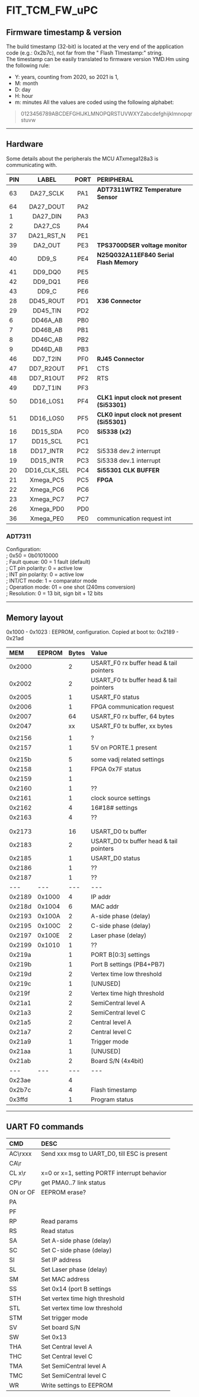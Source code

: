 # FIT_TCM_FW_uPC

## Firmware timestamp & version
The build timestamp (32-bit) is located at the very end of the application code (e.g.: 0x2b7c), not far from the " Flash TImestamp:" string.  
The timestamp can be easily translated to firmware version YMD.Hm using the following rule:  
- Y: years, counting from 2020, so 2021 is 1,
- M: month
- D: day
- H: hour
- m: minutes
All the values are coded using the following alphabet:  
> 0123456789ABCDEFGHIJKLMNOPQRSTUVWXYZabcdefghijklmnopqrstuvw
---
## Hardware 
Some details about the peripherals the MCU ATxmega128a3 is communicating with.

| PIN 	| LABEL 		| PORT 	| PERIPHERAL |
|:--- 	|:---:  		|:---: 	|:---        |
|63  	|DA27_SCLK		|PA1 	|**ADT7311WTRZ Temperature Sensor**| 
|64	|DA27_DOUT		|PA2 	|| 
|1	|DA27_DIN		|PA3  	|| 
|2	|DA27_CS		|PA4	|| 
|37	|DA21_RST_N		|PE1	||
|39	|DA2_OUT		|PE3	|**TPS3700DSER voltage monitor** |
|40	|DD9_S  		|PE4	|**N25Q032A11EF840 Serial Flash Memory**| 
|41	|DD9_DQ0		|PE5	||
|42	|DD9_DQ1		|PE6	||
|43	|DD9_C			|PE6	||
|28	|DD45_ROUT		|PD1 	|**X36 Connector**|
|29	|DD45_TIN		|PD2	||
|6	|DD46A_AB		|PB0	||
|7	|DD46B_AB		|PB1	||
|8	|DD46C_AB		|PB2	||
|9	|DD46D_AB		|PB3	||
|46	|DD7_T2IN		|PF0	|**RJ45 Connector**|
|47	|DD7_R2OUT		|PF1	| CTS |
|48	|DD7_R1OUT		|PF2	| RTS |
|49	|DD7_T1IN		|PF3	||
|50	|DD16_LOS1		|PF4	|**CLK1 input clock not present (Si53301)**|
|51	|DD16_LOS0		|PF5	|**CLK0 input clock not present (Si55301)**|
|16	|DD15_SDA		|PC0	|**Si5338 (x2)**|
|17	|DD15_SCL		|PC1	||
|18	|DD17_INTR		|PC2	|Si5338 dev.2 interrupt|
|19	|DD15_INTR		|PC3	|Si5338 dev.1 interrupt|
|20	|DD16_CLK_SEL		|PC4	|**Si55301 CLK BUFFER**|
|21 	|Xmega_PC5		|PC5 	|**FPGA**|
|22 	|Xmega_PC6		|PC6 	||
|23 	|Xmega_PC7		|PC7 	||
|26 	|Xmega_PD0		|PD0 	||
|36 	|Xmega_PE0		|PE0 	| communication request int|

### ADT7311
Configuration:  
; 0x50 = 0b01010000  
; Fault queue: 00 = 1 fault (default)  
; CT pin polarity: 0 = active low  
; INT pin polarity: 0 = active low  
; INT/CT mode: 1 = comparator mode  
; Operation mode: 01 = one shot (240ms conversion)  
; Resolution: 0 = 13 bit, sign bit + 12 bits  

---
## Memory layout
0x1000 - 0x1023 : EEPROM, configuration. Copied at boot to: 0x2189 - 0x21ad  
  
| MEM 	| EEPROM| Bytes | Value 		|
| :--- 	| :---	| :---	| :---			|
| 0x2000|	| 2	| USART_F0 rx buffer head & tail pointers	|
| 0x2002|	| 2	| USART_F0 tx buffer head & tail pointers  	|
| 0x2005|	| 1	| USART_F0 status  	|
| 0x2006|	| 1	| FPGA communication request   	|
| 0x2007|	| 64	| USART_F0 rx buffer, 64 bytes     	|
| 0x2047|	| xx	| USART_F0 tx buffer, xx bytes       	|
|	|	|	|	|
| 0x2156|	| 1	| ?       	|
| 0x2157| 	| 1	| 5V on PORTE.1 present |
|	|	|	|	|
| 0x215b|	| 5	| some vadj related settings  |
| 0x2158| 	| 1	| FPGA 0x7F status 	|
| 0x2159| 	| 1	| 	|
| 0x2160| 	| 1	| ?? 	| 
| 0x2161| 	| 1 	| clock source settings |
| 0x2162| 	| 4 	| 16#18# settings |
| 0x2163| 	| 4 	| ?? |
| 	| 	| 	| 	|
| 	| 	| 	| 	|
| 0x2173| 	| 16	| USART_D0 tx buffer 	|
| 0x2183| 	| 2	| USART_D0 tx buffer head & tail pointers  |
| 0x2185| 	| 1	| USART_D0 status	|
| 0x2186| 	| 1	| ??	|
| 0x2187|	| 1	| ??	|
| --- 	| ---	| ---	| ---			|
| 0x2189|0x1000	| 4	| IP addr 		|
| 0x218d|0x1004	| 6	| MAC addr 		|
| 0x2193|0x100A	| 2	| A-side phase (delay) 	|
| 0x2195|0x100C	| 2	| C-side phase (delay) 	|
| 0x2197|0x100E	| 2	| Laser phase (delay) 	|
| 0x2199|0x1010	| 1	| ??	|
| 0x219a|	| 1	| PORT B[0:3] settings |
| 0x219b|	| 1 	| Port B settings (PB4+PB7)	|
| 0x219d|	| 2	| Vertex time low threshold	|
| 0x219c|	| 1	| [UNUSED]	|
| 0x219f|	| 2	| Vertex time high threshold	|
| 0x21a1|	| 2	| SemiCentral level A 	|
| 0x21a3|	| 2	| SemiCentral level C 	|
| 0x21a5|	| 2	| Central level A 	|
| 0x21a7|	| 2	| Central level C 	|
| 0x21a9|	| 1	| Trigger mode 		|
| 0x21aa|	| 1 	| [UNUSED] 	|
| 0x21ab|	| 2	| Board S/N (4x4bit)	|
| ---	| ---	| ---	| ---	|
| 0x23ae| 	| 4	| 	|
| 0x2b7c|	| 4	| Flash timestamp	|
| 0x3ffd| 	| 1	| Program status 	|

---  
## UART F0 commands
| CMD 		| DESC |
|:--- 		|:--- |
| AC\rxxx 	| Send xxx msg to UART_D0, till ESC is present |
| CA\r		| |
| CL x\r 	| x=0 or x=1,  setting PORTF interrupt behavior |
| CP\r		| get PMA0..7 link status |
| ON or OF	| EEPROM erase? |
| PA		| |
| PF		| |
| RP 		| Read params |
| RS 		| Read status |
| SA 		| Set A-side phase (delay) |
| SC 		| Set C-side phase (delay) |
| SI 		| Set IP address |
| SL 		| Set Laser phase (delay) |
| SM 		| Set MAC address|
| SS 		| Set 0x14 (port B settings	|
| STH 		| Set vertex time high threshold |
| STL 		| Set vertex time low threshold |
| STM 		| Set trigger mode |
| SV 		| Set board S/N	|
| SW 		| Set 0x13	|
| THA 		| Set Central level A|
| THC 		| Set Central level C|
| TMA 		| Set SemiCentral level A|
| TMC 		| Set SemiCentral level C|
| WR 		| Write settings to EEPROM|
